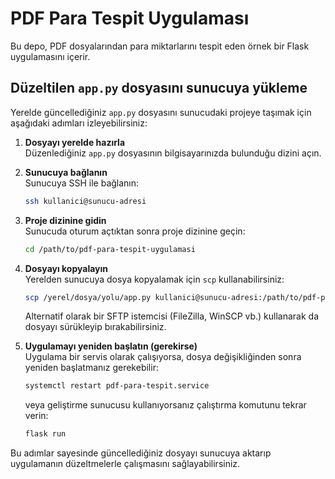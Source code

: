 # PDF Para Tespit Uygulaması

Bu depo, PDF dosyalarından para miktarlarını tespit eden örnek bir Flask uygulamasını içerir.

## Düzeltilen `app.py` dosyasını sunucuya yükleme

Yerelde güncellediğiniz `app.py` dosyasını sunucudaki projeye taşımak için aşağıdaki adımları izleyebilirsiniz:

1. **Dosyayı yerelde hazırla**  
   Düzenlediğiniz `app.py` dosyasının bilgisayarınızda bulunduğu dizini açın.

2. **Sunucuya bağlanın**  
   Sunucuya SSH ile bağlanın:
   ```bash
   ssh kullanici@sunucu-adresi
   ```

3. **Proje dizinine gidin**  
   Sunucuda oturum açtıktan sonra proje dizinine geçin:
   ```bash
   cd /path/to/pdf-para-tespit-uygulamasi
   ```

4. **Dosyayı kopyalayın**  
   Yerelden sunucuya dosya kopyalamak için `scp` kullanabilirsiniz:
   ```bash
   scp /yerel/dosya/yolu/app.py kullanici@sunucu-adresi:/path/to/pdf-para-tespit-uygulamasi/app.py
   ```
   Alternatif olarak bir SFTP istemcisi (FileZilla, WinSCP vb.) kullanarak da dosyayı sürükleyip bırakabilirsiniz.

5. **Uygulamayı yeniden başlatın (gerekirse)**  
   Uygulama bir servis olarak çalışıyorsa, dosya değişikliğinden sonra yeniden başlatmanız gerekebilir:
   ```bash
   systemctl restart pdf-para-tespit.service
   ```
   veya geliştirme sunucusu kullanıyorsanız çalıştırma komutunu tekrar verin:
   ```bash
   flask run
   ```

Bu adımlar sayesinde güncellediğiniz dosyayı sunucuya aktarıp uygulamanın düzeltmelerle çalışmasını sağlayabilirsiniz.
